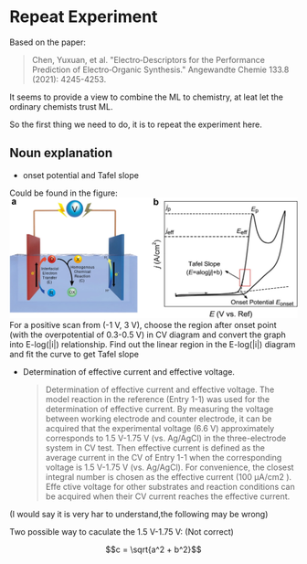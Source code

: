# Repeat Experiment

Based on the paper:
>Chen, Yuxuan, et al. "Electro‐Descriptors for the Performance Prediction of Electro‐Organic Synthesis." Angewandte Chemie 133.8 (2021): 4245-4253.

It seems to provide a view to combine the ML to chemistry, at leat let the ordinary chemists trust ML.

So the first thing we need to do, it is to repeat the experiment here.

## Noun explanation
- onset potential and Tafel slope

Could be found in the figure:
  ![onset potential and Tafel slope](anie202014072-fig-0001-m.jpg)
For a positive scan from (-1 V, 3 V), choose the region after onset point (with the overpotential of 0.3-0.5 V) in CV diagram
and convert the graph into E-log(|i|) relationship. Find out the linear region in the E-log(|i|) diagram and fit the curve to get
Tafel slope


- Determination of effective current and effective voltage. 

  >Determination of effective current and effective voltage. The model reaction in the reference (Entry 1-1) was used for the determination of effective current. 
  By measuring the voltage between working electrode and counter electrode, it can be acquired that the experimental voltage (6.6 V) approximately corresponds 
  to 1.5 V-1.75 V (vs. Ag/AgCl) in the three-electrode system in CV test. Then effective current is defined as the average current in the CV of Entry 1-1 when 
  the corresponding voltage is 1.5 V-1.75 V (vs. Ag/AgCl). For convenience, the closest integral number is chosen as the effective current (100 μA/cm2 ). Effe
  ctive voltage for other substrates and reaction conditions can be acquired when their CV current reaches the effective current.

(I would say it is very har to understand,the following may be wrong)

Two possible way to caculate the 1.5 V-1.75 V: (Not correct)


$$c = \sqrt{a^2 + b^2}$$

